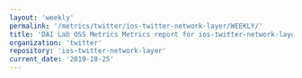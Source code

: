 ```yaml
---
layout: 'weekly'
permalink: '/metrics/twitter/ios-twitter-network-layer/WEEKLY/'
title: 'DAI Lab OSS Metrics Metrics report for ios-twitter-network-layer | WEEKLY-REPORT-2019-10-25'
organization: 'twitter'
repository: 'ios-twitter-network-layer'
current_date: '2019-10-25'
---
```


